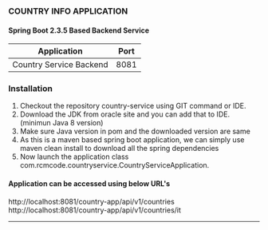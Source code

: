 ### COUNTRY INFO APPLICATION

#### Spring Boot 2.3.5 Based Backend Service

**Application**|**Port**
-----------|------------
Country Service	Backend				|8081

### Installation
1) Checkout the repository country-service using GIT command or IDE.  
2) Download the JDK from oracle site and you can add that to IDE. (minimun Java 8 version)  
3) Make sure Java version in pom and the downloaded version are same  
4) As this is a maven based spring boot application, we can simply use maven clean install to download all the spring dependencies  
5) Now launch the application class com.rcmcode.countryservice.CountryServiceApplication.  
 
#### Application can be accessed using below URL's 
http://localhost:8081/country-app/api/v1/countries  
http://localhost:8081/country-app/api/v1/countries/it  

------------------------------------------------------------------------------------------------------------------------
